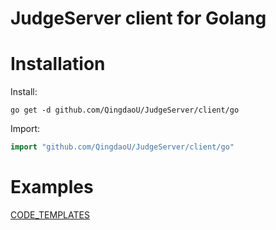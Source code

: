 # JudgeServer client for Golang

# Installation

Install:

```shell
go get -d github.com/QingdaoU/JudgeServer/client/go
```

Import:

```go
import "github.com/QingdaoU/JudgeServer/client/go"
```

# Examples

[CODE_TEMPLATES](https://github.com/QingdaoU/JudgeServer/tree/master/client/go/examples)
